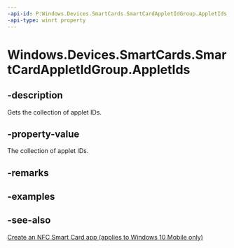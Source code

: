 ```yaml
---
-api-id: P:Windows.Devices.SmartCards.SmartCardAppletIdGroup.AppletIds
-api-type: winrt property
---
```


<!-- Property syntax
public Windows.Foundation.Collections.IVector<Windows.Storage.Streams.IBuffer> AppletIds { get; }
-->

# Windows.Devices.SmartCards.SmartCardAppletIdGroup.AppletIds

## -description
Gets the collection of applet IDs.

## -property-value
The collection of applet IDs.

## -remarks

## -examples

## -see-also
[Create an NFC Smart Card app (applies to Windows 10 Mobile only)](/windows/uwp/devices-sensors/host-card-emulation)
